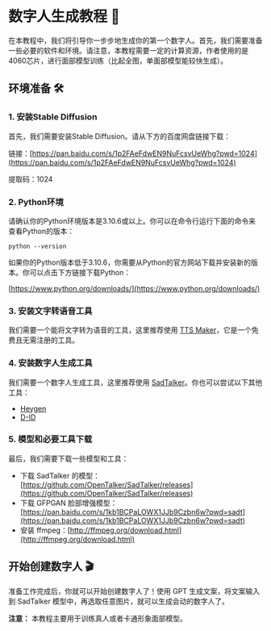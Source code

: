 # 数字人生成教程 🚀

在本教程中，我们将引导你一步步地生成你的第一个数字人。首先，我们需要准备一些必要的软件和环境。请注意，本教程需要一定的计算资源，作者使用的是4060芯片，进行面部模型训练（比起全图，单面部模型能较快生成）。

## 环境准备 🛠️

### 1. 安装Stable Diffusion

首先，我们需要安装Stable Diffusion。请从下方的百度网盘链接下载：

链接：[https://pan.baidu.com/s/1p2FAeFdwEN9NuFcsvUeWhg?pwd=1024](https://pan.baidu.com/s/1p2FAeFdwEN9NuFcsvUeWhg?pwd=1024)

提取码：1024 

### 2. Python环境

请确认你的Python环境版本是3.10.6或以上。你可以在命令行运行下面的命令来查看Python的版本：

```
python --version
```

如果你的Python版本低于3.10.6，你需要从Python的官方网站下载并安装新的版本。你可以点击下方链接下载Python：

[https://www.python.org/downloads/](https://www.python.org/downloads/)

### 3. 安装文字转语音工具

我们需要一个能将文字转为语音的工具，这里推荐使用 [TTS Maker](https://ttsmaker.cn/)，它是一个免费且无需注册的工具。

### 4. 安装数字人生成工具

我们需要一个数字人生成工具，这里推荐使用 [SadTalker](https://github.com/OpenTalker/SadTalker)。你也可以尝试以下其他工具：

- [Heygen](https://www.heygen.com/)
- [D-ID](https://studio.d-id.com/)

### 5. 模型和必要工具下载

最后，我们需要下载一些模型和工具：

- 下载 SadTalker 的模型：[https://github.com/OpenTalker/SadTalker/releases](https://github.com/OpenTalker/SadTalker/releases)
- 下载 GFPGAN 脸部增强模型：[https://pan.baidu.com/s/1kb1BCPaLOWX1JJb9Czbn6w?pwd=sadt](https://pan.baidu.com/s/1kb1BCPaLOWX1JJb9Czbn6w?pwd=sadt)
- 安装 ffmpeg：[http://ffmpeg.org/download.html](http://ffmpeg.org/download.html)

## 开始创建数字人 🎬

准备工作完成后，你就可以开始创建数字人了！使用 GPT 生成文案，将文案输入到 SadTalker 模型中，再选取任意图片，就可以生成会动的数字人了。

**注意：** 本教程主要用于训练真人或者卡通形象面部模型。